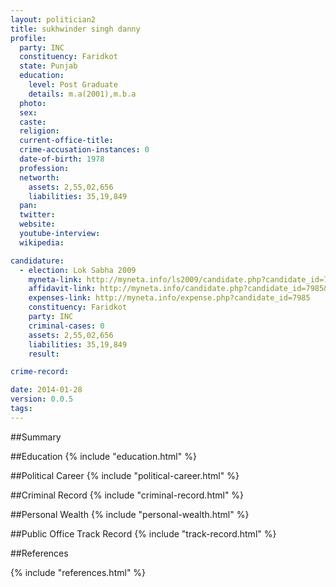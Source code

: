 ```yaml
---
layout: politician2
title: sukhwinder singh danny
profile: 
  party: INC
  constituency: Faridkot
  state: Punjab
  education: 
    level: Post Graduate
    details: m.a(2001),m.b.a
  photo: 
  sex: 
  caste: 
  religion: 
  current-office-title: 
  crime-accusation-instances: 0
  date-of-birth: 1978
  profession: 
  networth: 
    assets: 2,55,02,656
    liabilities: 35,19,849
  pan: 
  twitter: 
  website: 
  youtube-interview: 
  wikipedia: 

candidature: 
  - election: Lok Sabha 2009
    myneta-link: http://myneta.info/ls2009/candidate.php?candidate_id=7985
    affidavit-link: http://myneta.info/candidate.php?candidate_id=7985&scan=original
    expenses-link: http://myneta.info/expense.php?candidate_id=7985
    constituency: Faridkot 
    party: INC
    criminal-cases: 0
    assets: 2,55,02,656
    liabilities: 35,19,849
    result:  

crime-record: 

date: 2014-01-28
version: 0.0.5
tags: 
---
```

##Summary


##Education
{% include "education.html" %}


##Political Career
{% include "political-career.html" %}


##Criminal Record
{% include "criminal-record.html" %}


##Personal Wealth
{% include "personal-wealth.html" %}


##Public Office Track Record
{% include "track-record.html" %}


##References


{% include "references.html" %}